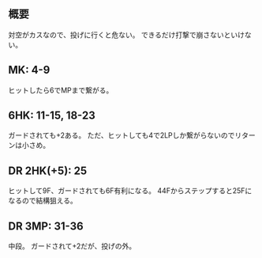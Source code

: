 ## 概要

対空がカスなので、投げに行くと危ない。
できるだけ打撃で崩さないといけない。

## MK: 4-9

ヒットしたら6でMPまで繋がる。

## 6HK: 11-15, 18-23

ガードされても+2ある。
ただ、ヒットしても4で2LPしか繋がらないのでリターンは小さめ。

## DR 2HK(+5): 25

ヒットして9F、ガードされても6F有利になる。
44Fからステップすると25Fになるので結構狙える。

## DR 3MP: 31-36

中段。
ガードされて+2だが、投げの外。
